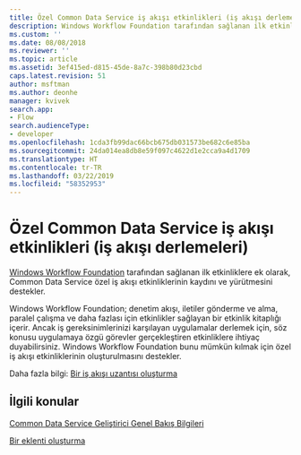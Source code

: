 ```yaml
---
title: Özel Common Data Service iş akışı etkinlikleri (iş akışı derlemeleri)| MicrosoftDocs
description: Windows Workflow Foundation tarafından sağlanan ilk etkinliklere ek olarak, özel Common Data Service iş akışı etkinliklerinin kaydı ve yürütmesi hakkında bilgi edinin.
ms.custom: ''
ms.date: 08/08/2018
ms.reviewer: ''
ms.topic: article
ms.assetid: 3ef415ed-d815-45de-8a7c-398b80d23cbd
caps.latest.revision: 51
author: msftman
ms.author: deonhe
manager: kvivek
search.app:
- Flow
search.audienceType:
- developer
ms.openlocfilehash: 1cda3fb99dac66bcb675db031573be682c6e85ba
ms.sourcegitcommit: 24da014ea8db8e59f097c4622d1e2cca9a4d1709
ms.translationtype: HT
ms.contentlocale: tr-TR
ms.lasthandoff: 03/22/2019
ms.locfileid: "58352953"
---
```

# <a name="custom-common-data-service-workflow-activities-workflow-assemblies"></a>Özel Common Data Service iş akışı etkinlikleri (iş akışı derlemeleri)

[Windows Workflow Foundation](https://docs.microsoft.com/dotnet/framework/windows-workflow-foundation/) tarafından sağlanan ilk etkinliklere ek olarak, Common Data Service özel iş akışı etkinliklerinin kaydını ve yürütmesini destekler. 

Windows Workflow Foundation; denetim akışı, iletiler gönderme ve alma, paralel çalışma ve daha fazlası için etkinlikler sağlayan bir etkinlik kitaplığı içerir. Ancak iş gereksinimlerinizi karşılayan uygulamalar derlemek için, söz konusu uygulamaya özgü görevler gerçekleştiren etkinliklere ihtiyaç duyabilirsiniz. Windows Workflow Foundation bunu mümkün kılmak için özel iş akışı etkinliklerinin oluşturulmasını destekler.

Daha fazla bilgi: [Bir iş akışı uzantısı oluşturma](/powerapps/developer/common-data-service/apply-business-logic-with-code) 
  
## <a name="related-topics"></a>İlgili konular

[Common Data Service Geliştirici Genel Bakış Bilgileri](/powerapps/developer/common-data-service/overview)
  
[Bir eklenti oluşturma](/powerapps/developer/common-data-service/apply-business-logic-with-code#create-a-plug-in) 
  

